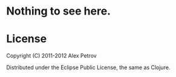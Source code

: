 
# Nothing to see here.


# License

Copyright (C) 2011-2012 Alex Petrov

Distributed under the Eclipse Public License, the same as Clojure.
